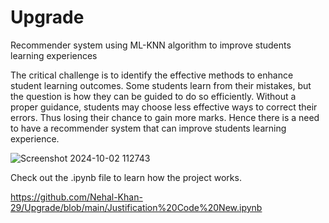 # Upgrade
Recommender system using ML-KNN algorithm to improve students learning experiences 

The critical challenge is to identify the effective methods to enhance student learning outcomes. Some students learn from their mistakes, but the question is how they can be guided to do so efficiently. Without a proper guidance, students may choose less effective ways to correct their errors. Thus losing their chance to gain more marks. Hence there is a need to have a recommender system that can improve students learning experience.

![Screenshot 2024-10-02 112743](https://github.com/user-attachments/assets/d4faa51b-24e2-49ad-a502-9a1a20a48e31)

Check out the .ipynb file to learn how the project works.

https://github.com/Nehal-Khan-29/Upgrade/blob/main/Justification%20Code%20New.ipynb
